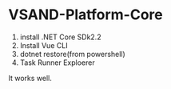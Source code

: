# VSAND-Platform-Core
1. install .NET Core SDk2.2
2. Install Vue CLI
3. dotnet restore(from powershell)
4. Task Runner Exploerer

It works well.
